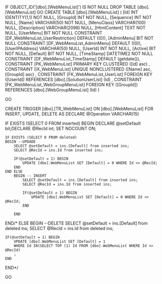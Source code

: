 ﻿
 IF OBJECT_ID('[dbo].[WebMenuList]') IS NOT NULL 
 DROP TABLE [dbo].[WebMenuList] 
 GO
 CREATE TABLE [dbo].[WebMenuList] ( 
 [Id]             INT              IDENTITY(1,1)          NOT NULL,
 [GroupId]        INT                                     NOT NULL,
 [Sequence]       INT                                     NOT NULL,
 [Name]           VARCHAR(50)                             NOT NULL,
 [MenuClass]      VARCHAR(100)                                NULL,
 [Description]    VARCHAR(2096)                               NULL,
 [HtmlContent]    TEXT                                    NOT NULL,
 [UserMenu]       BIT                                     NOT NULL  CONSTRAINT [DF_WebMenuList_UserRestriction] DEFAULT ((0)),
 [AdminMenu]      BIT                                     NOT NULL  CONSTRAINT [DF_WebMenuList_AdminMenu] DEFAULT ((0)),
 [UserIPAddress]  VARCHAR(50)                                 NULL,
 [UserId]         INT                                     NOT NULL,
 [Active]         BIT                                     NOT NULL,
 [Default]        BIT                                     NOT NULL,
 [TimeStamp]      DATETIME2                               NOT NULL  CONSTRAINT [DF_WebMenuList_TimeStamp] DEFAULT (getdate()),
 CONSTRAINT   [PK_WebMenuList]  PRIMARY KEY CLUSTERED    ([Id] asc) ,
 CONSTRAINT   [IX_WebMenuList]  UNIQUE      NONCLUSTERED ([Name] asc, [GroupId] asc) ,
 CONSTRAINT [FK_WebMenuList_UserList] FOREIGN KEY ([UserId]) REFERENCES [dbo].[SolutionUserList] (Id) ,
 CONSTRAINT [FK_WebMenuList_WebGroupMenuList] FOREIGN KEY ([GroupId]) REFERENCES [dbo].[WebGroupMenuList] (Id) )
 
 
 GO
 
 

CREATE   TRIGGER [dbo].[TR_WebMenuList] ON [dbo].[WebMenuList]
FOR INSERT, UPDATE, DELETE
AS
DECLARE @Operation VARCHAR(15)
 
IF EXISTS (SELECT 0 FROM inserted)
BEGIN
	DECLARE @setDefault bit;DECLARE @RecId int;
	SET NOCOUNT ON;

    IF EXISTS (SELECT 0 FROM deleted)
    BEGIN --UPDADE
		SELECT @setDefault = ins.[Default] from inserted ins;
		SELECT @RecId = ins.Id from inserted ins;

		IF(@setDefault = 1) BEGIN
			UPDATE [dbo].WebMenuList SET [Default] = 0 WHERE Id <> @RecId; 		
		END
	END ELSE
		BEGIN -- INSERT
			SELECT @setDefault = ins.[Default] from inserted ins;
			SELECT @RecId = ins.Id from inserted ins;

			IF(@setDefault = 1) BEGIN
				UPDATE [dbo].WebMenuList SET [Default] = 0 WHERE Id <> @RecId; 		
			END
		
		END
END/* ELSE 
BEGIN --DELETE
	SELECT @setDefault = ins.[Default] from deleted ins;
	SELECT @RecId = ins.Id from deleted ins;

	IF(@setDefault = 1) BEGIN
		UPDATE [dbo].WebMenuList SET [Default] = 1  
		WHERE Id IN(SELECT TOP (1) Id FROM [dbo].WebMenuList WHERE Id <> @RecId)
		;
	END
END*/

 GO